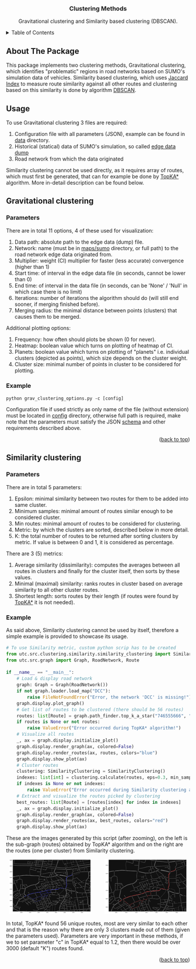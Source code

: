 <div id="top"></div>


<!-- PROJECT LOGO -->
<br />
<div align="center">
  <h3 align="center">Clustering Methods</h3>

  <p align="center">
    Gravitational clustering and Similarity based clustering (DBSCAN).
  </p>
</div>



<!-- TABLE OF CONTENTS -->
<details>
  <summary>Table of Contents</summary>
  <ol>
    <li>
      <a href="#about-the-package">About The Package</a>
    </li>
    <li>
      <a href="#usage">Usage</a>
    </li>
    <li>
      <a href="#gravitational-clustering">Gravitational clustering</a>
        <ul>
            <li><a href="#parameters1">Parameters</a></li>
            <li><a href="#example1">Example</a></li>
        </ul>
    </li>
    <li>
      <a href="#similarity-clustering">Similarity clustering</a>
        <ul>
            <li><a href="#parameters2">Parameters</a></li>
            <li><a href="#example2">Example</a></li>
        </ul>
    </li>
  </ol>
</details>



<!-- ABOUT THE PACKAGE -->
## About The Package

This package implements two clustering methods, Gravitational clustering, which identifies "problematic" regions in road
networks based on SUMO's simulation data of vehicles. Similarity based clustering, which uses 
[Jaccard Index](https://en.wikipedia.org/wiki/Jaccard_index) to measure route similarity against all other routes and clustering
based on this similarity is done by algorithm [DBSCAN](https://scikit-learn.org/dev/auto_examples/cluster/plot_dbscan.html).

<!-- USAGE EXAMPLES -->
## Usage

To use Gravitational clustering 3 files are required:
1) Configuration file with all parameters (JSON), example can be found in [data](../../data/config/clustering_lust_config.json) directory.
2) Historical (statical) data of SUMO's simulation, so called [edge data dump](https://sumo.dlr.de/docs/Simulation/Output/Lane-_or_Edge-based_Traffic_Measures.html)
3) Road network from which the data originated

Similarity clustering cannot be used directly, as it requires array of routes, which must first be generated, that can for example be done 
by [TopKA*](../graph/modules/path_finder.py) algorithm. More in-detail description can be found below.

## Gravitational clustering

### Parameters

There are in total 11 options, 4 of these used for visualization:
1) Data path: absolute path to the edge data (dump) file.
2) Network: name (must be in [maps/sumo](../../data/maps/sumo) directory, or full path) to the road network edge data originated from.
3) Multiplier: weight (CI) multiplier for faster (less accurate) convergence (higher than 1)
4) Start time: of interval in the edge data file (in seconds, cannot be lower than 0)
5) End time: of interval in the data file (in seconds, can be 'None' / 'Null' in which case there is no limit)
6) Iterations: number of iterations the algorithm should do (will still end sooner, if merging finished before).
7) Merging radius: the minimal distance between points (clusters) that causes them to be merged.

Additional plotting options:
1) Frequency: how often should plots be shown (0 for never).
2) Heatmap: boolean value which turns on plotting of heatmap of CI.
3) Planets: boolean value which turns on plotting of "planets" i.e. individual clusters (depicted as points), 
which size depends on the cluster weight.
4) Cluster size: minimal number of points in cluster to be considered for plotting.

### Example
``` shell
python grav_clustering_options.py -c [config]
```
Configuration file if used strictly as only name of the file (without extension) must be located in [config](../../data/config) directory,
otherwise full path is required, make note that the parameters must satisfy the JSON [schema](../../data/templates/json/GravClusteringOptions.json)
and other requirements described above.

<p align="right">(<a href="#top">back to top</a>)</p>

## Similarity clustering

### Parameters

There are in total 5 parameters:
1) Epsilon: minimal similarity between two routes for them to be added into same cluster.
2) Minimum samples: minimal amount of routes similar enough to be considered cluster.
3) Min routes: minimal amount of routes to be considered for clustering.
4) Metric: by which the clusters are sorted, described below in more detail.
5) K: the total number of routes to be returned after sorting clusters by metric. 
If value is between 0 and 1, it is considered as percentage.

There are 3 (5) metrics:
1) Average similarity (dissimilarity): computes the averages between all routes in clusters and finally for the
cluster itself, then sorts by these values.
2) Minimal (maximal) similarity: ranks routes in cluster based on average similarity to all other cluster routes.
3) Shortest length: sorts routes by their length (if routes were found by [TopKA*](../graph/modules/path_finder.py) it is not needed).

### Example
As said above, Similarity clustering cannot be used by itself, therefore a simple example is provided to showcase
its usage.
```python
# To use Similarity metric, custom python scrip has to be created
from utc.src.clustering.similarity.similarity_clustering import SimilarityClustering
from utc.src.graph import Graph, RoadNetwork, Route

if __name__ == "__main__":
    # Load & display road network
    graph: Graph = Graph(RoadNetwork())
    if not graph.loader.load_map("DCC"):
        raise FileNotFoundError("Error, the network 'DCC' is missing!")
    graph.display.plot_graph()
    # Get list of routes to be clustered (there should be 56 routes)
    routes: list[Route] = graph.path_finder.top_k_a_star("746555666", "1396858833", c=1.17)
    if routes is None or not routes:
        raise ValueError("Error occurred during TopKA* algorithm!")
    # Visualize all routes
    _, ax = graph.display.initialize_plot()
    graph.display.render_graph(ax, colored=False)
    graph.display.render_routes(ax, routes, colors="blue")
    graph.display.show_plot(ax)
    # Cluster routes
    clustering: SimilarityClustering = SimilarityClustering()
    indexes: list[int] = clustering.calculate(routes, eps=0.3, min_samples=4, k=1, metric="shortest_length")
    if indexes is None or not indexes:
        raise ValueError("Error occurred during Similarity clustering algorithm!")
    # Extract and visualize the routes picked by clustering
    best_routes: list[Route] = [routes[index] for index in indexes]
    _, ax = graph.display.initialize_plot()
    graph.display.render_graph(ax, colored=False)
    graph.display.render_routes(ax, best_routes, colors="red")
    graph.display.show_plot(ax)

```
These are the images generated by this script (after zooming), on the left is the sub-graph (routes) obtained by TopKA* 
algorithm  and on the right are the routes (one per cluster) from Similarity clustering.

<p align="center">
  <img src="../../../Images/clustering/sim_clustering_showcase1.png" width="45%">
&nbsp; &nbsp; &nbsp; &nbsp;
  <img src="../../../Images/clustering/sim_clustering_showcase2.png" width="45%">
</p>

In total, TopKA* found 56 unique routes, most are very similar to each other and that is the reason why
there are only 3 clusters made out of them (given the parameters used). Parameters are very important in these methods,
if we to set parameter "c" in TopKA* equal to 1.2, then there would be over 3000 (default "K") routes found. 

<p align="right">(<a href="#top">back to top</a>)</p>